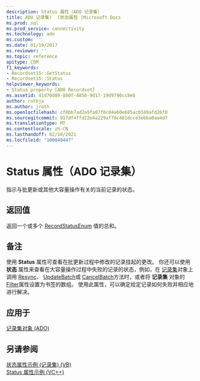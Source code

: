 ```yaml
---
description: Status 属性（ADO 记录集）
title: ADO 记录集)  (状态属性 |Microsoft Docs
ms.prod: sql
ms.prod_service: connectivity
ms.technology: ado
ms.custom: ''
ms.date: 01/19/2017
ms.reviewer: ''
ms.topic: reference
apitype: COM
f1_keywords:
- Recordset15::GetStatus
- Recordset15::Status
helpviewer_keywords:
- Status property [ADO Recordset]
ms.assetid: 41d70d89-880f-4850-9d17-19d9790cc8eb
author: rothja
ms.author: jroth
ms.openlocfilehash: cf0bb7ad2a9fa07f0c04a60e685ac0349afd26f0
ms.sourcegitcommit: 917df4ffd22e4a229af7dc481dcce3ebba0aa4d7
ms.translationtype: MT
ms.contentlocale: zh-CN
ms.lasthandoff: 02/10/2021
ms.locfileid: "100040447"
---
```

# <a name="status-property-ado-recordset"></a>Status 属性（ADO 记录集）
指示与批更新或其他大容量操作有关的当前记录的状态。  
  
## <a name="return-value"></a>返回值  
 返回一个或多个 [RecordStatusEnum](./recordstatusenum.md) 值的总和。  
  
## <a name="remarks"></a>备注  
 使用 **Status** 属性可查看在批更新过程中修改的记录挂起的更改。 你还可以使用 **状态** 属性来查看在大容量操作过程中失败的记录的状态，例如，在 [记录集](./recordset-object-ado.md)对象上调用 [Resync](./resync-method.md)、 [UpdateBatch](./updatebatch-method.md)或 [CancelBatch](./cancelbatch-method-ado.md)方法时，或者将 **记录集** 对象的 [Filter](./filter-property.md)属性设置为书签的数组。 使用此属性，可以确定给定记录如何失败并相应地进行解决。  
  
## <a name="applies-to"></a>应用于  
 [记录集对象 (ADO)](./recordset-object-ado.md)  
  
## <a name="see-also"></a>另请参阅  
 [状态属性示例 (记录集)  (VB) ](./status-property-example-recordset-vb.md)   
 [Status 属性示例 (VC++)](./status-property-example-vc.md)